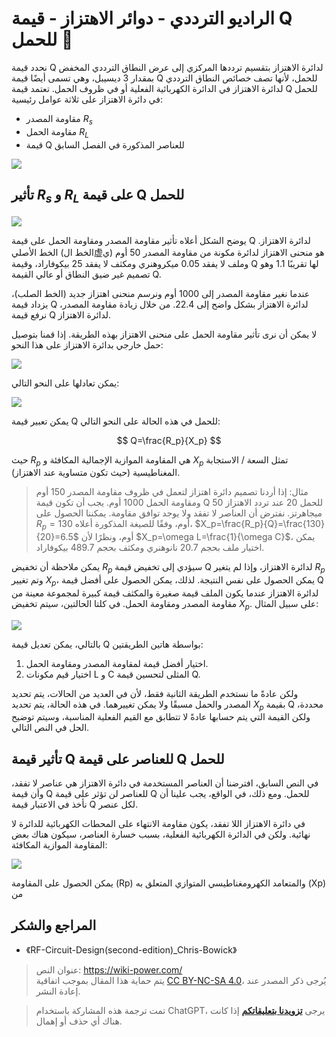 # الراديو الترددي - دوائر الاهتزاز - قيمة Q للحمل 🚧

نحدد قيمة Q لدائرة الاهتزاز بتقسيم ترددها المركزي إلى عرض النطاق الترددي المخفض بمقدار 3 ديسيبل، وهي تسمى أيضًا قيمة Q للحمل، لأنها تصف خصائص النطاق الترددي لدائرة الاهتزاز في الدائرة الكهربائية الفعلية أو في ظروف الحمل. تعتمد قيمة Q للحمل في دائرة الاهتزاز على ثلاثة عوامل رئيسية:

- مقاومة المصدر $R_s$
- مقاومة الحمل $R_L$
- قيمة Q للعناصر المذكورة في الفصل السابق

![](https://img.wiki-power.com/d/wiki-media/img/20220418111129.png)

## تأثير $R_s$ و $R_L$ على قيمة Q للحمل

![](https://img.wiki-power.com/d/wiki-media/img/20220418111200.png)

يوضح الشكل أعلاه تأثير مقاومة المصدر ومقاومة الحمل على قيمة Q لدائرة الاهتزاز. الخط الأصلي (الخط ال虚ي) هو منحنى الاهتزاز لدائرة مكونة من مقاومة المصدر 50 أوم وملف لا يفقد 0.05 ميكروهنري ومكثف لا يفقد 25 بيكوفاراد، وقيمة Q لها تقريبًا 1.1 وهو تصميم غير ضيق النطاق أو عالي القيمة Q.

عندما نغير مقاومة المصدر إلى 1000 أوم ونرسم منحنى اهتزاز جديد (الخط الصلب)، يزداد قيمة Q لدائرة الاهتزاز بشكل واضح إلى 22.4. من خلال زيادة مقاومة المصدر، نرفع قيمة Q لدائرة الاهتزاز.

لا يمكن أن نرى تأثير مقاومة الحمل على منحنى الاهتزاز بهذه الطريقة. إذا قمنا بتوصيل حمل خارجي بدائرة الاهتزاز على هذا النحو:

![](https://img.wiki-power.com/d/wiki-media/img/20220419163311.png)

يمكن تعادلها على النحو التالي:

![](https://img.wiki-power.com/d/wiki-media/img/20220419163441.png)

يمكن تعبير قيمة Q للحمل في هذه الحالة على النحو التالي:

$$
Q=\frac{R_p}{X_p}
$$

حيث $R_p$ هي المقاومة الموازية الإجمالية المكافئة و $X_p$ تمثل السعة / الاستجابة المغناطيسية (حيث تكون متساوية عند الاهتزاز).

> مثال: إذا أردنا تصميم دائرة اهتزاز لتعمل في ظروف مقاومة المصدر 150 أوم ومقاومة الحمل 1000 أوم. يجب أن تكون قيمة Q للحمل 20 عند تردد الاهتزاز 50 ميجاهرتز. نفترض أن العناصر لا تفقد ولا يوجد توافق مقاومة. يمكننا الحصول على $R_p=130$ أوم، وفقًا للصيغة المذكورة أعلاه، $X_p=\frac{R_p}{Q}=\frac{130}{20}=6.5$ أوم، ونظرًا لأن $X_p=\omega L=\frac{1}{\omega C}$، يمكن اختيار ملف بحجم 20.7 نانوهنري ومكثف بحجم 489.7 بيكوفاراد.

يمكن ملاحظة أن تخفيض $R_p$ سيؤدي إلى تخفيض قيمة Q لدائرة الاهتزاز، وإذا لم يتغير $R_p$ وتم تغيير $X_p$، يمكن الحصول على نفس النتيجة. لذلك، يمكن الحصول على أفضل قيمة Q لدائرة الاهتزاز عندما يكون الملف قيمة صغيرة والمكثف قيمة كبيرة لمجموعة معينة من مقاومة المصدر ومقاومة الحمل. في كلتا الحالتين، سيتم تخفيض $X_p$. على سبيل المثال:

![](https://img.wiki-power.com/d/wiki-media/img/20220419165555.png)

بالتالي، يمكن تعديل قيمة Q بواسطة هاتين الطريقتين:

1. اختيار أفضل قيمة لمقاومة المصدر ومقاومة الحمل.
2. اختيار قيم مكونات L و C المثلى لتحسين قيمة Q.

ولكن عادةً ما نستخدم الطريقة الثانية فقط، لأن في العديد من الحالات، يتم تحديد المصدر والحمل مسبقًا ولا يمكن تغييرهما. في هذه الحالة، يتم تحديد $X_p$ بقيمة Q محددة، ولكن القيمة التي يتم حسابها عادةً لا تتطابق مع القيم الفعلية المناسبة، وسيتم توضيح الحل في النص التالي.

## تأثير قيمة Q للعناصر على قيمة Q للحمل

في النص السابق، افترضنا أن العناصر المستخدمة في دائرة الاهتزاز هي عناصر لا تفقد، وأن قيمة Q للعناصر لن تؤثر على قيمة Q للحمل. ومع ذلك، في الواقع، يجب علينا أن نأخذ في الاعتبار قيمة Q لكل عنصر.

في دائرة الاهتزاز اللا تفقد، يكون مقاومة الانتهاء على المحطات الكهربائية للدائرة لا نهائية. ولكن في الدائرة الكهربائية الفعلية، بسبب خسارة العناصر، سيكون هناك بعض المقاومة الموازية المكافئة:

![](https://img.wiki-power.com/d/wiki-media/img/20220419174200.png)

يمكن الحصول على المقاومة (Rp) والمتعامد الكهرومغناطيسي المتوازي المتعلق به (Xp) من 

## المراجع والشكر

- 《RF-Circuit-Design(second-edition)\_Chris-Bowick》

> عنوان النص: <https://wiki-power.com/>  
> يتم حماية هذا المقال بموجب اتفاقية [CC BY-NC-SA 4.0](https://creativecommons.org/licenses/by/4.0/deed.zh)، يُرجى ذكر المصدر عند إعادة النشر.

> تمت ترجمة هذه المشاركة باستخدام ChatGPT، يرجى [**تزويدنا بتعليقاتكم**](https://github.com/linyuxuanlin/Wiki_MkDocs/issues/new) إذا كانت هناك أي حذف أو إهمال.